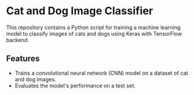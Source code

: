 # Cat and Dog Image Classifier

This repository contains a Python script for training a machine learning model to classify images of cats and dogs using Keras with TensorFlow backend.

## Features
- Trains a convolutional neural network (CNN) model on a dataset of cat and dog images.
- Evaluates the model's performance on a test set.





